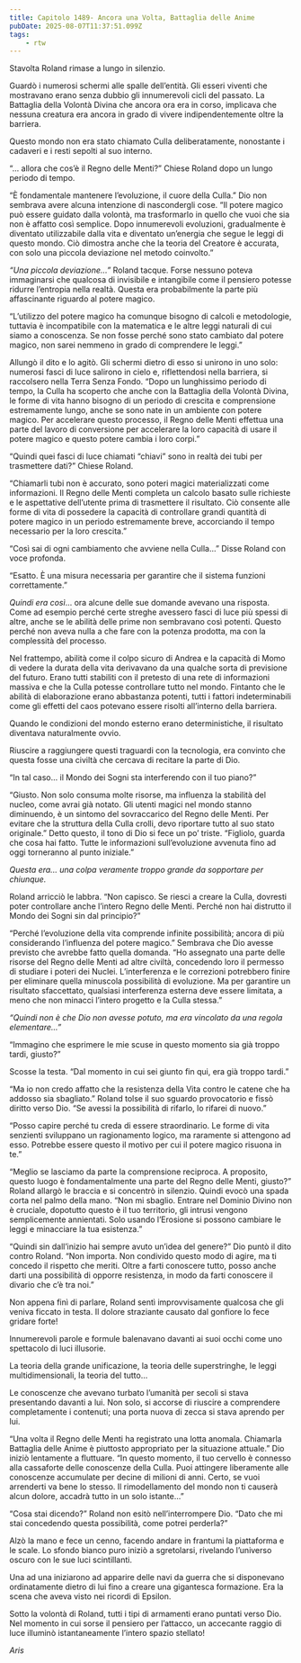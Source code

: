 ```yaml
---
title: Capitolo 1489- Ancora una Volta, Battaglia delle Anime
pubDate: 2025-08-07T11:37:51.099Z
tags:
    - rtw
---
```



Stavolta Roland rimase a lungo in silenzio.


Guardò i numerosi schermi alle spalle dell’entità. Gli esseri viventi che mostravano erano senza dubbio gli innumerevoli cicli del passato. La Battaglia della Volontà Divina che ancora ora era in corso, implicava che nessuna creatura era ancora in grado di vivere indipendentemente oltre la barriera.


Questo mondo non era stato chiamato Culla deliberatamente, nonostante i cadaveri e i resti sepolti al suo interno.


“... allora che cos’è il Regno delle Menti?” Chiese Roland dopo un lungo periodo di tempo.


“È fondamentale mantenere l’evoluzione, il cuore della Culla.” Dio non sembrava avere alcuna intenzione di nascondergli cose. “Il potere magico può essere guidato dalla volontà, ma trasformarlo in quello che vuoi che sia non è affatto così semplice. Dopo innumerevoli evoluzioni, gradualmente è diventato utilizzabile dalla vita e diventato un’energia che segue le leggi di questo mondo. Ciò dimostra anche che la teoria del Creatore è accurata, con solo una piccola deviazione nel metodo coinvolto.”


<em>“Una piccola deviazione...”</em> Roland tacque. Forse nessuno poteva immaginarsi che qualcosa di invisibile e intangibile come il pensiero potesse ridurre l’entropia nella realtà. Questa era probabilmente la parte più affascinante riguardo al potere magico.


“L’utilizzo del potere magico ha comunque bisogno di calcoli e metodologie, tuttavia è incompatibile con la matematica e le altre leggi naturali di cui siamo a conoscenza. Se non fosse perché sono stato cambiato dal potere magico, non sarei nemmeno in grado di comprendere le leggi.”


Allungò il dito e lo agitò. Gli schermi dietro di esso si unirono in uno solo: numerosi fasci di luce salirono in cielo e, riflettendosi nella barriera, si raccolsero nella Terra Senza Fondo. “Dopo un lunghissimo periodo di tempo, la Culla ha scoperto che anche con la Battaglia della Volontà Divina, le forme di vita hanno bisogno di un periodo di crescita e comprensione estremamente lungo, anche se sono nate in un ambiente con potere magico. Per accelerare questo processo, il Regno delle Menti effettua una parte del lavoro di conversione per accelerare la loro capacità di usare il potere magico e questo potere cambia i loro corpi.”


“Quindi quei fasci di luce chiamati “chiavi” sono in realtà dei tubi per trasmettere dati?” Chiese Roland.


“Chiamarli tubi non è accurato, sono poteri magici materializzati come informazioni. Il Regno delle Menti completa un calcolo basato sulle richieste e le aspettative dell’utente prima di trasmettere il risultato. Ciò consente alle forme di vita di possedere la capacità di controllare grandi quantità di potere magico in un periodo estremamente breve, accorciando il tempo necessario per la loro crescita.”


“Così sai di ogni cambiamento che avviene nella Culla...” Disse Roland con voce profonda.


“Esatto. È una misura necessaria per garantire che il sistema funzioni correttamente.”


<em>Quindi era così</em>... ora alcune delle sue domande avevano una risposta. Come ad esempio perché certe streghe avessero fasci di luce più spessi di altre, anche se le abilità delle prime non sembravano così potenti. Questo perché non aveva nulla a che fare con la potenza prodotta, ma con la complessità del processo.


Nel frattempo, abilità come il colpo sicuro di Andrea e la capacità di Momo di vedere la durata della vita derivavano da una qualche sorta di previsione del futuro. Erano tutti stabiliti con il pretesto di una rete di informazioni massiva e che la Culla potesse controllare tutto nel mondo. Fintanto che le abilità di elaborazione erano abbastanza potenti, tutti i fattori indeterminabili come gli effetti del caos potevano essere risolti all’interno della barriera.


Quando le condizioni del mondo esterno erano deterministiche, il risultato diventava naturalmente ovvio.


Riuscire a raggiungere questi traguardi con la tecnologia, era convinto che questa fosse una civiltà che cercava di recitare la parte di Dio.


“In tal caso... il Mondo dei Sogni sta interferendo con il tuo piano?”


“Giusto. Non solo consuma molte risorse, ma influenza la stabilità del nucleo, come avrai già notato. Gli utenti magici nel mondo stanno diminuendo, è un sintomo del sovraccarico del Regno delle Menti. Per evitare che la struttura della Culla crolli, devo riportare tutto al suo stato originale.” Detto questo, il tono di Dio si fece un po’ triste. “Figliolo, guarda che cosa hai fatto. Tutte le informazioni sull’evoluzione avvenuta fino ad oggi torneranno al punto iniziale.”


<em>Questa era... una colpa veramente troppo grande da sopportare per chiunque.</em>


Roland arricciò le labbra. “Non capisco. Se riesci a creare la Culla, dovresti poter controllare anche l’intero Regno delle Menti. Perché non hai distrutto il Mondo dei Sogni sin dal principio?”


“Perché l’evoluzione della vita comprende infinite possibilità; ancora di più considerando l’influenza del potere magico.” Sembrava che Dio avesse previsto che avrebbe fatto quella domanda. “Ho assegnato una parte delle risorse del Regno delle Menti ad altre civiltà, concedendo loro il permesso di studiare i poteri dei Nuclei. L’interferenza e le correzioni potrebbero finire per eliminare quella minuscola possibilità di evoluzione. Ma per garantire un risultato sfaccettato, qualsiasi interferenza esterna deve essere limitata, a meno che non minacci l’intero progetto e la Culla stessa.”


<em>“Quindi non è che Dio non avesse potuto, ma era vincolato da una regola elementare...”</em>


“Immagino che esprimere le mie scuse in questo momento sia già troppo tardi, giusto?”


Scosse la testa. “Dal momento in cui sei giunto fin qui, era già troppo tardi.”


“Ma io non credo affatto che la resistenza della Vita contro le catene che ha addosso sia sbagliato.” Roland tolse il suo sguardo provocatorio e fissò diritto verso Dio. “Se avessi la possibilità di rifarlo, lo rifarei di nuovo.”


“Posso capire perché tu creda di essere straordinario. Le forme di vita senzienti sviluppano un ragionamento logico, ma raramente si attengono ad esso. Potrebbe essere questo il motivo per cui il potere magico risuona in te.”


“Meglio se lasciamo da parte la comprensione reciproca. A proposito, questo luogo è fondamentalmente una parte del Regno delle Menti, giusto?” Roland allargò le braccia e si concentrò in silenzio. Quindi evocò una spada corta nel palmo della mano. “Non mi sbaglio. Entrare nel Dominio Divino non è cruciale, dopotutto questo è il tuo territorio, gli intrusi vengono semplicemente annientati. Solo usando l’Erosione si possono cambiare le leggi e minacciare la tua esistenza.”


“Quindi sin dall’inizio hai sempre avuto un’idea del genere?” Dio puntò il dito contro Roland. “Non importa. Non condivido questo modo di agire, ma ti concedo il rispetto che meriti. Oltre a farti conoscere tutto, posso anche darti una possibilità di opporre resistenza, in modo da farti conoscere il divario che c’è tra noi.”


Non appena finì di parlare, Roland sentì improvvisamente qualcosa che gli veniva ficcato in testa. Il dolore straziante causato dal gonfiore lo fece gridare forte!


Innumerevoli parole e formule balenavano davanti ai suoi occhi come uno spettacolo di luci illusorie.


La teoria della grande unificazione, la teoria delle superstringhe, le leggi multidimensionali, la teoria del tutto...


Le conoscenze che avevano turbato l’umanità per secoli si stava presentando davanti a lui. Non solo, si accorse di riuscire a comprendere completamente i contenuti; una porta nuova di zecca si stava aprendo per lui.


“Una volta il Regno delle Menti ha registrato una lotta anomala. Chiamarla Battaglia delle Anime è piuttosto appropriato per la situazione attuale.” Dio iniziò lentamente a fluttuare. “In questo momento, il tuo cervello è connesso alla cassaforte delle conoscenze della Culla. Puoi attingere liberamente alle conoscenze accumulate per decine di milioni di anni. Certo, se vuoi arrenderti va bene lo stesso. Il rimodellamento del mondo non ti causerà alcun dolore, accadrà tutto in un solo istante...”


“Cosa stai dicendo?” Roland non esitò nell’interrompere Dio. “Dato che mi stai concedendo questa possibilità, come potrei perderla?”


Alzò la mano e fece un cenno, facendo andare in frantumi la piattaforma e le scale. Lo sfondo bianco puro iniziò a sgretolarsi, rivelando l’universo oscuro con le sue luci scintillanti.


Una ad una iniziarono ad apparire delle navi da guerra che si disponevano ordinatamente dietro di lui fino a creare una gigantesca formazione. Era la scena che aveva visto nei ricordi di Epsilon.


Sotto la volontà di Roland, tutti i tipi di armamenti erano puntati verso Dio. Nel momento in cui sorse il pensiero per l’attacco, un accecante raggio di luce illuminò istantaneamente l’intero spazio stellato!






<em>Aris</em>


<em> </em>
                                


                                



